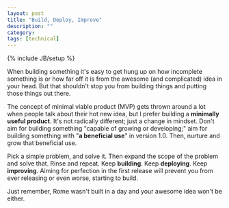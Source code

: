 ```yaml
---
layout: post
title: "Build, Deploy, Improve"
description: ""
category: 
tags: [technical]
---
```

{% include JB/setup %}

When building something it's easy to get hung up on how incomplete something is or how far off it is from the awesome (and complicated) idea in your head. But that shouldn't stop you from building things and putting those things out there.

The concept of minimal viable product (MVP) gets thrown around a lot when people talk about their hot new idea, but I prefer building a **minimally useful product**. It's not radically different; just a change in mindset. Don't aim for building something "capable of growing or developing;" aim for building something with "**a beneficial use**" in version 1.0. Then, nurture and grow that beneficial use. 

Pick a simple problem, and solve it. Then expand the scope of the problem and solve that. Rinse and repeat. Keep **building**. Keep **deploying**. Keep **improving**. Aiming for perfection in the first release will prevent you from ever releasing or even worse, starting to build. 

Just remember, Rome wasn't built in a day and your awesome idea won't be either. 
